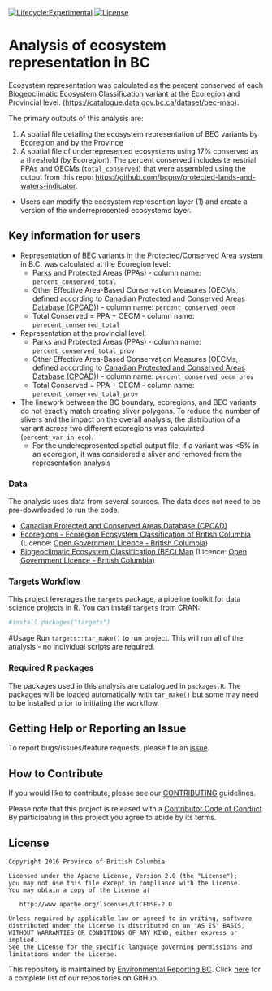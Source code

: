 <!-- README.md is generated from README.Rmd. Please edit that file -->

[![Lifecycle:Experimental](https://img.shields.io/badge/Lifecycle-Experimental-339999)](https://github.com/bcgov/repomountie/blob/master/doc/lifecycle-badges.md)
[![License](https://img.shields.io/badge/License-Apache%202.0-blue.svg)](https://opensource.org/licenses/Apache-2.0)

# Analysis of ecosystem representation in BC

Ecosystem representation was calculated as the percent conserved of each Biogeoclimatic Ecosystem Classification variant at the Ecoregion and Provincial level.   (https://catalogue.data.gov.bc.ca/dataset/bec-map). 

The primary outputs of this analysis are:
1. A spatial file detailing the ecosystem representation of BEC variants by Ecoregion and by the Province
2. A spatial file of underrepresented ecosystems using 17% conserved as a threshold (by Ecoregion). The percent conserved includes terrestrial PPAs and OECMs (`total_conserved`) that were assembled using the output from this repo: https://github.com/bcgov/protected-lands-and-waters-indicator. 

* Users can modify the ecosystem represention layer (1) and create a version of the underrepresented ecosystems layer. 

## Key information for users

- Representation of BEC variants in the Protected/Conserved Area system in B.C. was calculated at the Ecoregion level:
    - Parks and Protected Areas (PPAs) - column name: `percent_conserved_total`
    - Other Effective Area-Based Conservation Measures (OECMs, defined according to [Canadian Protected and Conserved Areas Database
    (CPCAD)](https://www.canada.ca/en/environment-climate-change/services/national-wildlife-areas/protected-conserved-areas-database.html)) - column  name: `percent_conserved_oecm`
    - Total Conserved = PPA + OECM - column name: `perecent_conserved_total`
- Representation at the provincial level: 
    - Parks and Protected Areas (PPAs) - column name: `percent_conserved_total_prov`
    - Other Effective Area-Based Conservation Measures (OECMs, defined according to [Canadian Protected and Conserved Areas Database
    (CPCAD)](https://www.canada.ca/en/environment-climate-change/services/national-wildlife-areas/protected-conserved-areas-database.html)) - column  name: `percent_conserved_oecm_prov`
    - Total Conserved = PPA + OECM - column name: `perecent_conserved_total_prov`
- The linework between the BC boundary, ecoregions, and BEC variants do not exactly match creating sliver polygons. To reduce the number of slivers and the impact on the overall analysis, the distribution of a variant across two different ecoregions was calculated (`percent_var_in_eco`). 
    - For the underrepresented spatial output file, if a variant was <5% in an ecoregion, it was considered a sliver and removed from the representation analysis 

### Data

The analysis uses data from several sources. The data does not need to
be pre-downloaded to run the code.

-   [Canadian Protected and Conserved Areas Database
    (CPCAD)](https://www.canada.ca/en/environment-climate-change/services/national-wildlife-areas/protected-conserved-areas-database.html)
-   [Ecoregions - Ecoregion Ecosystem Classification of British
    Columbia](https://catalogue.data.gov.bc.ca/dataset/d00389e0-66da-4895-bd56-39a0dd64aa78)
    (Licence: [Open Government Licence - British
    Columbia](http://www2.gov.bc.ca/gov/content?id=A519A56BC2BF44E4A008B33FCF527F61))
-   [Biogeoclimatic Ecosystem Classification (BEC)
    Map](https://catalogue.data.gov.bc.ca/dataset/f358a53b-ffde-4830-a325-a5a03ff672c3)
    (Licence: [Open Government Licence - British
    Columbia](http://www2.gov.bc.ca/gov/content?id=A519A56BC2BF44E4A008B33FCF527F61))

### Targets Workflow

This project leverages the `targets` package, a pipeline toolkit for
data science projects in R. You can install `targets` from CRAN:

``` r
#install.packages("targets")
```

#Usage Run `targets::tar_make()` to run project. This will run all of
the analysis - no individual scripts are required.

### Required R packages

The packages used in this analysis are catalogued in `packages.R`. The
packages will be loaded automatically with `tar_make()` but some may
need to be installed prior to initiating the workflow.

## Getting Help or Reporting an Issue

To report bugs/issues/feature requests, please file an
[issue](https://github.com/bcgov/protected-lands-and-waters-indicator/issues).

## How to Contribute

If you would like to contribute, please see our
[CONTRIBUTING](CONTRIBUTING.md) guidelines.

Please note that this project is released with a [Contributor Code of
Conduct](CODE_OF_CONDUCT.md). By participating in this project you agree
to abide by its terms.

## License

    Copyright 2016 Province of British Columbia

    Licensed under the Apache License, Version 2.0 (the "License");
    you may not use this file except in compliance with the License.
    You may obtain a copy of the License at 

       http://www.apache.org/licenses/LICENSE-2.0

    Unless required by applicable law or agreed to in writing, software
    distributed under the License is distributed on an "AS IS" BASIS,
    WITHOUT WARRANTIES OR CONDITIONS OF ANY KIND, either express or implied.
    See the License for the specific language governing permissions and
    limitations under the License.

This repository is maintained by [Environmental Reporting
BC](http://www2.gov.bc.ca/gov/content?id=FF80E0B985F245CEA62808414D78C41B).
Click [here](https://github.com/bcgov/EnvReportBC) for a complete list
of our repositories on GitHub.
